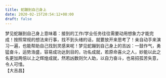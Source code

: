 ```yaml
---
title: 蛇蹦到自己身上
date: 2020-02-15T20:54:12+08:00
draft: false
---
```


梦见蛇蹦到自己身上意味着：接到的工作/学业任务往往需要动用想象力才能完成！按照常规的想法来行事，找不到头绪的话，就要放开来思考了！亲自动手来演习一遍，也能帮助自己找到灵感来呢！梦见蛇蹦到自己身上的吉凶：一鼓作气，勇猛奋斗，运势浩盛，容易成功达到目的，功名成就，若原命喜火之人，妙能以此之名更加两倍以上之辉煌成就，然若凶数则欠人助，以自力奋斗，也易招孤苦失意，令人可惜。<br>
【大吉昌】